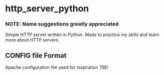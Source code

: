 # http_server_python

### NOTE: Name suggestions greatly appreciated

Simple HTTP server written in Python. Made to practice my skills and learn more about HTTP servers

## CONFIG file Format

Apache configuration file used for inspiration
TBD
